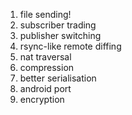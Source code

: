 1. file sending!
1. subscriber trading
1. publisher switching
2. rsync-like remote diffing
3. nat traversal
4. compression
5. better serialisation
6. android port
7. encryption
